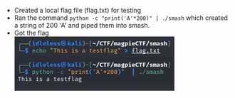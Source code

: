 - Created a local flag file (flag.txt) for testing
- Ran the command ```python -c "print('A'*200)" | ./smash``` which created a string of 200 'A' and piped them into smash.
- Got the flag  
![Smash Example](screenshots/running.PNG)
